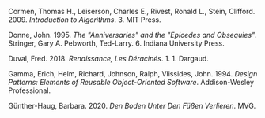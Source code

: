 Cormen, Thomas H., Leiserson, Charles E., Rivest, Ronald L., Stein, Clifford. 2009. _Introduction to Algorithms_. 3. MIT Press.

Donne, John. 1995. _The "Anniversaries" and the "Epicedes and Obsequies"_. Stringer, Gary A. Pebworth, Ted-Larry. 6. Indiana University Press.

Duval, Fred. 2018. _Renaissance, Les Déracinés_. 1. 1. Dargaud.

Gamma, Erich, Helm, Richard, Johnson, Ralph, Vlissides, John. 1994. _Design Patterns: Elements of Reusable Object-Oriented Software_. Addison-Wesley Professional.

Günther-Haug, Barbara. 2020. _Den Boden Unter Den Füßen Verlieren_. MVG.